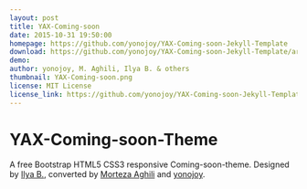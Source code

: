 ```yaml
---
layout: post
title: YAX-Coming-soon
date: 2015-10-31 19:50:00
homepage: https://github.com/yonojoy/YAX-Coming-soon-Jekyll-Template
download: https://github.com/yonojoy/YAX-Coming-soon-Jekyll-Template/archive/v0.1-beta.zip
demo: 
author: yonojoy, M. Aghili, Ilya B. & others
thumbnail: YAX-Coming-soon.png
license: MIT License
license_link: https://github.com/yonojoy/YAX-Coming-soon-Jekyll-Template/blob/master/License.md
---
```

# YAX-Coming-soon-Theme

A free Bootstrap HTML5 CSS3 responsive Coming-soon-theme. Designed by [Ilya B.](https://www.behance.net/gallery/18421675/Free-Bootstrap-Psd-Coming-Soon-Template),
converted by [Morteza Aghili](http://mortezaaghili.github.io/) and [yonojoy](https://github.com/yonojoy).
